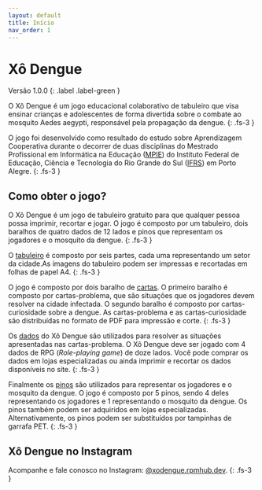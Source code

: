 ```yaml
---
layout: default
title: Início
nav_order: 1
---
```


# Xô Dengue

Versão 1.0.0
{: .label .label-green }

O Xô Dengue é um jogo educacional colaborativo de tabuleiro que visa ensinar
crianças e adolescentes de forma divertida sobre o combate ao
mosquito Aedes aegypti, responsável pela propagação da dengue.
{: .fs-3 }

O jogo foi desenvolvido como resultado do estudo sobre Aprendizagem Cooperativa
durante o decorrer de duas disciplinas do  Mestrado Profissional em
Informática na Educação ([MPIE](https://mpie.poa.ifrs.edu.br)) do Instituto
Federal de Educação, Ciência e Tecnologia do Rio Grande do Sul
([IFRS](https://poa.ifrs.edu.br)) em Porto Alegre.
{: .fs-3 }

## Como obter o jogo?

O Xô Dengue é um jogo de tabuleiro gratuito para que qualquer pessoa possa
imprimir, recortar e jogar. O jogo é composto por um tabuleiro, dois baralhos de
quatro dados de 12 lados e pinos que representam os jogadores e o mosquito da
dengue.
{: .fs-3 }

O [tabuleiro](tabuleiro.md) é composto por seis partes, cada uma representando
um setor da cidade.As imagens do tabuleiro podem ser impressas e recortadas em
folhas de papel A4.
{: .fs-3 }

O jogo é composto por dois baralho de [cartas](cartas.md).
O primeiro baralho é composto por cartas-problema, que são situações que os
jogadores devem resolver na cidade infectada. O segundo baralho é composto por
cartas-curiosidade sobre a dengue. As cartas-problema e as cartas-curiosidade
são distribuídas no formato de PDF para impressão e corte.
{: .fs-3 }

Os [dados](materiais.md) do Xô Dengue são utilizados para resolver as situações
apresentadas nas cartas-problema. O Xô Dengue deve ser jogado com 4 dados de
RPG (_Role-playing game_) de doze lados. Você pode comprar os dados em lojas
especializadas ou ainda imprimir e recortar os dados disponíveis no site.
{: .fs-3 }

Finalmente os [pinos](materiais.md) são utilizados para representar os jogadores
e o mosquito da dengue. O jogo é composto por 5 pinos, sendo 4 deles
representando os jogadores e 1 representando o mosquito da dengue. Os pinos
também podem ser adquiridos em lojas especializadas. Alternativamente, os pinos
podem ser substituídos por tampinhas de garrafa PET.
{: .fs-3 }

## Xô Dengue no Instagram

Acompanhe e fale conosco no Instagram:
[@xodengue.rpmhub.dev](https://www.instagram.com/xodengue.rpmhub.dev/).
{: .fs-3 }
